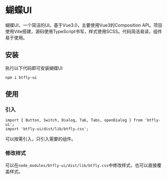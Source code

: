 # 蝴蝶UI
蝴蝶UI，一个简洁的UI。基于Vue3.0，主要使用Vue3的Composition API。项目使用Vite搭建，源码使用TypeScript书写，样式使用SCSS。代码简洁易读，组件易于使用。

## 安装
执行以下代码即可安装蝴蝶UI

`npm i btfly-ui`

## 使用
### 引入
```
import { Button, Switch, Dialog, Tab, Tabs, openDialog } from 'btfly-ui';
import 'btfly-ui/dist/lib/btfly.css';
```
可以按需引入，只引入需要的组件。
### 修改样式
可以在`node_modules/btfly-ui/dist/lib/btfly.css`中修改样式，也可以直接覆盖样式。